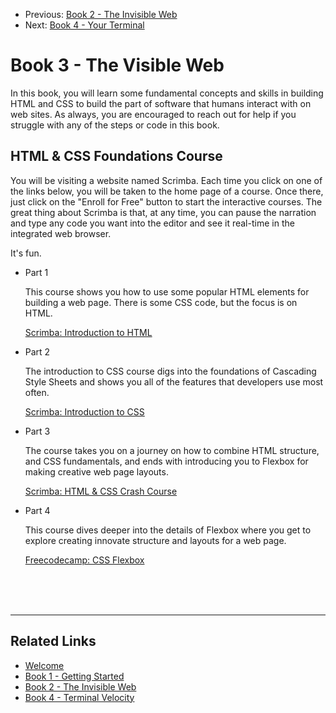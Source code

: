 <nav>
    <ul class="list list--books">
        <li class="left">
            <span>Previous:</span> <a href="../book-2-the-invisible-web">Book 2 - The Invisible Web</a>
        </li>
        <li class="right">
            <span>Next:</span> <a href="../book-4-terminal-velocity">Book 4 - Your Terminal</a>
        </li>
    </ul>
</nav>

# Book 3 - The Visible Web

In this book, you will learn some fundamental concepts and skills in building HTML and CSS to build the part of software that humans interact with on web sites. As always, you are encouraged to reach out for help if you struggle with any of the steps or code in this book.

## HTML &amp; CSS Foundations Course

You will be visiting a website named Scrimba. Each time you click on one of the links below, you will be taken to the home page of a course. Once there, just click on the "Enroll for Free" button to start the interactive courses. The great thing about Scrimba is that, at any time, you can pause the narration and type any code you want into the editor and see it real-time in the integrated web browser.

It's fun.

<ul class="list list--doubleItems">
    <li class="listItem listItem--doubleItems">
        <p class="listItem__header">Part 1</p>
        <p>This course shows you how to use some popular HTML elements for building a web page. There is some CSS code, but the focus is on HTML.</p>
        <a target="_blank" href="https://scrimba.com/learn/html">Scrimba: Introduction to HTML</a>
    </li>
    <li class="listItem listItem--doubleItems">
        <p class="listItem__header">Part 2</p>
        <p>The introduction to CSS course digs into the foundations of Cascading Style Sheets and shows you all of the features that developers use most often.</p>
        <a target="_blank" href="https://scrimba.com/learn/introtocss">Scrimba: Introduction to CSS</a>
    </li>
</ul>

<ul class="list list--doubleItems">
    <li class="listItem listItem--doubleItems">
        <p class="listItem__header">Part 3</p>
        <p>The course takes you on a journey on how to combine HTML structure, and CSS fundamentals, and ends with introducing you to Flexbox for making creative web page layouts.</p>
        <a target="_blank" href="https://scrimba.com/learn/htmlcss">Scrimba: HTML &amp; CSS Crash Course</a>
    </li>
    <li class="listItem listItem--doubleItems">
        <p class="listItem__header">Part 4</p>
        <p>This course dives deeper into the details of Flexbox where you get to explore creating innovate structure and layouts for a web page.</p>
        <a target="_blank" href="https://www.freecodecamp.org/learn/responsive-web-design/#css-flexbox">Freecodecamp: CSS Flexbox</a>
    </li>
</ul>

<br/>
<br/>
<br/>

---

## Related Links

<ul>
    <li>
        <a href="../">Welcome</a>
    </li>
    <li>
        <a href="../book-1-your-computer/">Book 1 - Getting Started</a>
    </li>
    <li>
        <a href="../book-2-the-invisible-web/">Book 2 - The Invisible Web</a>
    </li>
    <li>
        <a href="../book-4-terminal-velocity/">Book 4 - Terminal Velocity</a>
    </li>
</ul>
